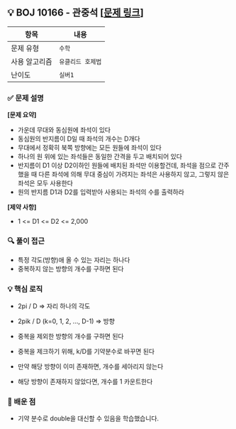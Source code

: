 ## 💡 BOJ 10166 - 관중석 [[문제 링크](https://www.acmicpc.net/problem/10166)]

| 항목 | 내용 |
|------|------|
| 문제 유형 | `수학` |
| 사용 알고리즘 | `유클리드 호제법` |
| 난이도 | `실버1` |

### ✅ 문제 설명
**[문제 요약]**

- 가운데 무대와 동심원에 좌석이 있다
- 동심원의 반지름이 D일 때 좌석의 개수는 D개다
- 무대에서 정확히 북쪽 방향에는 모든 원들에 좌석이 있다
- 하나의 원 위에 있는 좌석들은 동일한 간격을 두고 배치되어 있다
- 반지름이 D1 이상 D2이하인 원들에 배치된 좌석만 이용할건데, 좌석을 점으로 간주했을 때 다른 좌석에 의해 무대 중심이 가려지는 좌석은 사용하지 않고, 그렇지 않은 좌석은 모두 사용한다
- 원의 반지름 D1과 D2를 입력받아 사용되는 좌석의 수를 출력하라

**[제약 사항]**

- 1 <= D1 <= D2 <= 2,000

### 🔍 풀이 접근
- 특정 각도(방향)애 올 수 있는 자리는 하나다
- 중복하지 않는 방향의 개수를 구하면 된다

### 💡 핵심 로직
- 2pi / D => 자리 하나의 각도
- 2pik / D (k=0, 1, 2, ..., D-1) => 방향
- 중복을 제외한 방향의 개수를 구하면 된다
- 중복을 제크하기 위해, k/D를 기약분수로 바꾸면 된다

- 만약 해당 방향이 이미 존재하면, 개수를 세아리지 않는다
- 해당 방향이 존재하지 않았다면, 개수를 1 카운트한다

### 📌 배운 점
- 기약 분수로 double을 대신할 수 있음을 학습했습니다.